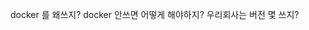 
docker 를 왜쓰지?
docker 안쓰면 어떻게 해야하지?
우리회사는 버전 몇 쓰지?

<!--stackedit_data:
eyJoaXN0b3J5IjpbODQyOTM1NjYzXX0=
-->